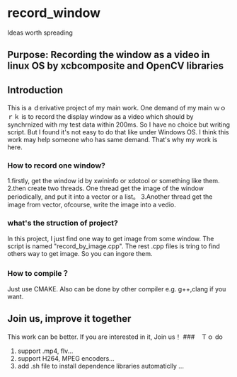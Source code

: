 # record_window
Ideas worth spreading
## Purpose: Recording the window as a video in linux OS by xcbcomposite and OpenCV libraries
## Introduction 
This is a ｄerivative project of my main work. One demand of my main ｗｏｒｋ is to record the display window as a video which should by synchrnized with my test data within 200ms. So I have no choice but writing script. But I found it's not easy to do that like under Windows OS. I think this work may help someone who has same demand. That's why my work is here.
### How to record one window?
1.firstly, get the window id by xwininfo or xdotool or something like them.
2.then create two threads. One thread get the image of the window periodically, and put it into a vector or a list。
3.Another thread get the image from vector, ofcourse, write the image into a vedio.
### what's the struction of project?
In this project, I just find one way to get image from some window. The script is named  "record_by_image.cpp". The rest .cpp files is tring to find others way to get image. So you can ingore them.
### How to compile？
Just use CMAKE. Also can be done by other compiler e.g. g++,clang if you want.
## Join us, improve it together 
This work can be better. If you are interested in it, Join us！
###　Ｔｏ do
1. support .mp4, flv...
2. support H264, MPEG encoders...
3. add .sh file to install dependence libraries automaticlly
...

